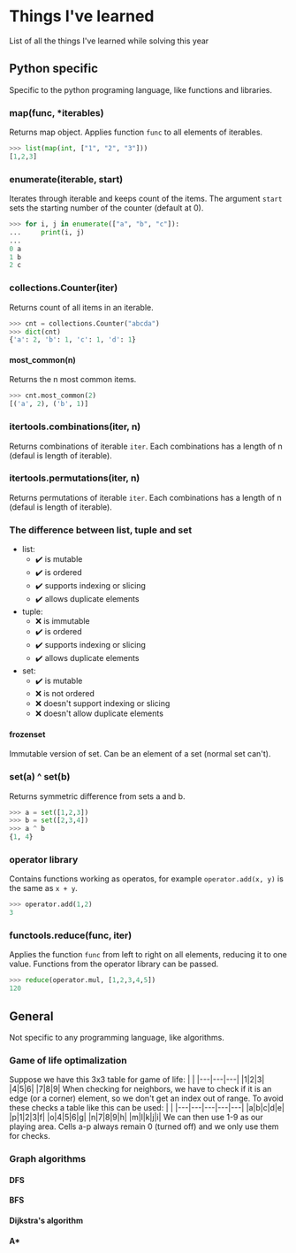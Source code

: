 # Things I've learned
List of all the things I've learned while solving this year
## Python specific
Specific to the python programing language, like functions and libraries.
### map(func, *iterables)
Returns map object. Applies function `func` to all elements of iterables.
```python
>>> list(map(int, ["1", "2", "3"]))
[1,2,3]
```

### enumerate(iterable, start)
Iterates through iterable and keeps count of the items. The argument `start` sets the starting number of the counter (default at 0).
```python
>>> for i, j in enumerate(["a", "b", "c"]):
...     print(i, j)
... 
0 a
1 b
2 c
```

### collections.Counter(iter)
Returns count of all items in an iterable.
```python
>>> cnt = collections.Counter("abcda")
>>> dict(cnt)
{'a': 2, 'b': 1, 'c': 1, 'd': 1}
```
#### most_common(n)
Returns the n most common items.
```python
>>> cnt.most_common(2)
[('a', 2), ('b', 1)]
```

### itertools.combinations(iter, n)
Returns combinations of iterable `iter`. Each combinations has a length of n (defaul is length of iterable).

### itertools.permutations(iter, n)
Returns permutations of iterable `iter`. Each combinations has a length of n (defaul is length of iterable).

### The difference between list, tuple and set
 - list:
   - ✔️ is mutable 
   - ✔️ is ordered
   - ✔️ supports indexing or slicing
   - ✔️ allows duplicate elements
 - tuple:
   - ❌ is immutable
   - ✔️ is ordered
   - ✔️ supports indexing or slicing
   - ✔️ allows duplicate elements
 - set:
   - ✔️ is mutable
   - ❌ is not ordered
   - ❌ doesn't support indexing or slicing
   - ❌ doesn't allow duplicate elements
#### frozenset
Immutable version of set. Can be an element of a set (normal set can't).

### set(a) ^ set(b)
Returns symmetric difference from sets a and b.
```python
>>> a = set([1,2,3])
>>> b = set([2,3,4])
>>> a ^ b
{1, 4}
```

### operator library 
Contains functions working as operatos, for example `operator.add(x, y)` is the same as `x + y`.
```python
>>> operator.add(1,2)
3
```

### functools.reduce(func, iter)
Applies the function `func` from left to right on all elements, reducing it to one value. Functions from the operator library can be passed. 
```python
>>> reduce(operator.mul, [1,2,3,4,5])
120
```

## General
Not specific to any programming language, like algorithms.
### Game of life optimalization
Suppose we have this 3x3 table for game of life:
| |
|---|---|---|
|1|2|3|
|4|5|6|
|7|8|9|
When checking for neighbors, we have to check if it is an edge (or a corner) element, so we don't get an index out of range.
To avoid these checks a table like this can be used:
| |
|---|---|---|---|---|
|a|b|c|d|e|
|p|1|2|3|f|
|o|4|5|6|g|
|n|7|8|9|h|
|m|l|k|j|i|
We can then use 1-9 as our playing area. Cells a-p always remain 0 (turned off) and we only use them for checks.

### Graph algorithms
#### DFS
#### BFS
#### Dijkstra's algorithm
#### A*